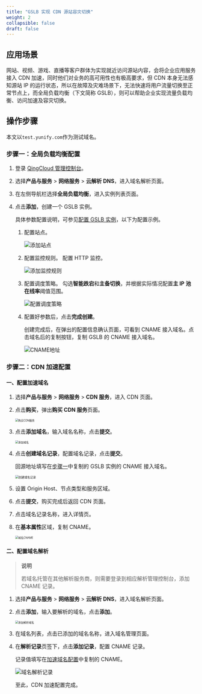 ```yaml
---
title: "GSLB 实现 CDN 源站容灾切换"
weight: 2
collapsible: false
draft: false
---
```


## 应用场景

网站、视频、游戏、直播等客户群体为实现就近访问源站内容，会将企业应用服务接入 CDN 加速，同时他们对业务的高可用性也有极高要求，但 CDN 本身无法感知源站 IP 的运行状态，所以在故障及灾难场景下，无法快速将用户流量切换至正常节点上，而全局负载均衡（下文简称 GSLB），则可以帮助企业实现流量负载均衡、访问加速及容灾切换。

## 操作步骤

本文以`test.yunify.com`作为测试域名。

###   步骤一：全局负载均衡配置

1. 登录 [QingCloud 管理控制台](https://console.qingcloud.com/login)。

2. 选择**产品与服务** > **网络服务** > **云解析 DNS**，进入域名解析页面。

3. 在左侧导航栏选择**全局负载均衡**，进入实例列表页面。

4. 点击**添加**，创建一个 GSLB 实例。

   具体参数配置说明，可参见[配置 GSLB 实例](/site/dns/quickstart/creatgslbpolicy/)，以下为配置示例。

   1. 配置站点。

      ![添加站点](../../_images/bp05_station_set.png)

   2. 配置监控规则。
      配置 HTTP 监控。

      ![添加监控规则](../../_images/bp05_monitoring_setting.png)

   3. 配置调度策略。
      勾选**智能跌宕**和**主备切换**，并根据实际情况配置**主 IP 池在线率**阈值范围。

      ![配置调度策略](../../_images/gslb_scheduling_policy.png)

   5. 配置好参数后，点击**完成创建**。

      创建完成后，在弹出的配置信息确认页面，可看到 CNAME 接入域名。点击域名后的复制按钮，复制 GSLB 的 CNAME 接入域名。

      ![CNAME地址](../../_images/bp05_glsb_complete.png)

### 步骤二：CDN 加速配置

#### 一、配置加速域名

1. 选择**产品与服务** > **网络服务** > **CDN 服务**，进入 CDN 页面。

2. 点击**购买**，弹出**购买 CDN 服务**页面。

   <img src="../../_images/bp05_buy_cdn.png" alt="购买CDN服务" style="zoom:50%;" />

3. 点击**添加域名**，输入域名名称，点击**提交**。

   <img src="../../_images/bp05_add_domain.png" alt="添加域名" style="zoom:50%;" />

4. 点击**创建域名记录**，配置域名记录，点击**提交**。

   回源地址填写在[步骤一](#步骤一全局负载均衡配置)中复制的 GSLB 实例的 CNAME 接入域名。

   <img src="../../_images/bp05_domain_record.png" alt="创建域名记录" style="zoom:55%;" />

5. 设置 Origin Host、节点类型和服务区域。

6. 点击**提交**，购买完成后返回 CDN 页面。

7. 点击域名记录名称，进入详情页。

8. 在**基本属性**区域，复制 CNAME。

   <img src="../../_images/bp05_cdn_domain_cname.png" alt="域名CNAME" style="zoom:50%;" />

#### 二、配置域名解析

> **说明**
>
> 若域名托管在其他解析服务商，则需要登录到相应解析管理控制台，添加 CNAME 记录。

1. 选择**产品与服务** > **网络服务** > **云解析 DNS**，进入域名解析页面。

2. 点击**添加**，输入要解析的域名，点击**添加**。

   <img src="../../_images/bp05_add_dns.png" alt="添加解析域名" style="zoom:50%;" />

3. 在域名列表，点击已添加的域名名称，进入域名管理页面。

4. 在**解析记录**页签下，点击**添加记录**，配置 CNAME 记录。

   记录值填写在[加速域名配置](#一配置加速域名)中复制的 CNAME。

   ![域名解析记录](../../_images/bp05_gslb_dns.png)

      至此，CDN 加速配置完成。

